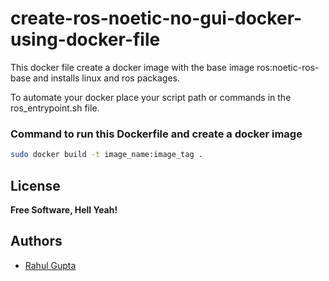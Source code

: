 # create-ros-noetic-no-gui-docker-using-docker-file
This docker file create a docker image with the base image ros:noetic-ros-base and installs linux and ros packages.

To automate your docker place your script path or commands in the ros_entrypoint.sh file.


### Command to run this Dockerfile and create a docker image
```sh
sudo docker build -t image_name:image_tag .
```

## License
**Free Software, Hell Yeah!**

## Authors
- [Rahul Gupta](https://github.com/rahulelex)